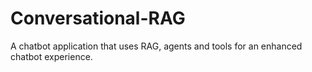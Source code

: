 # Conversational-RAG
A chatbot application that uses RAG, agents and tools for an enhanced chatbot experience.
